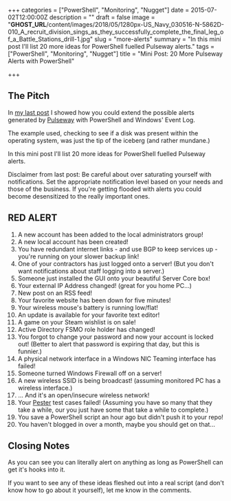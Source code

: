 +++
categories = ["PowerShell", "Monitoring", "Nugget"]
date = 2015-07-02T12:00:00Z
description = ""
draft = false
image = "__GHOST_URL__/content/images/2018/05/1280px-US_Navy_030516-N-5862D-010_A_recruit_division_sings_as_they_successfully_complete_the_final_leg_of_a_Battle_Stations_drill-1.jpg"
slug = "more-alerts"
summary = "In this mini post I'll list 20 more ideas for PowerShell fuelled Pulseway alerts."
tags = ["PowerShell", "Monitoring", "Nugget"]
title = "Mini Post: 20 More Pulseway Alerts with PowerShell"

+++


## **The Pitch**

In [my last post](https://king.geek.nz/2015/06/30/pulseway-all-the-alerts/) I showed how you could extend the possible alerts generated by [Pulseway](http://www.pulseway.com/) with PowerShell and Windows' Event Log.

The example used, checking to see if a disk was present within the operating system, was just the tip of the iceberg (and rather mundane.)

In this mini post I'll list 20 more ideas for PowerShell fuelled Pulseway alerts.

Disclaimer from last post: Be careful about over saturating yourself with notifications. Set the appropriate notification level based on your needs and those of the business. If you're getting flooded with alerts you could become desensitized to the really important ones.

## **RED ALERT**

1. A new account has been added to the local administrators group!
2. A new local account has been created!
3. You have redundant internet links - and use BGP to keep services up - you're running on your slower backup link!
4. One of your contractors has just logged onto a server! (But you don't want notifications about staff logging into a server.)
5. Someone just installed the GUI onto your beautiful Server Core box!
6. Your external IP Address changed! (great for you home PC...)
7. New post on an RSS feed!
8. Your favorite website has been down for five minutes!
9. Your wireless mouse's battery is running low/flat!
10. An update is available for your favorite text editor!
11. A game on your Steam wishlist is on sale!
12. Active Directory FSMO role holder has changed!
13. You forgot to change your password and now your account is locked out! (Better to alert that password is expiring that day, but this is funnier.)
14. A physical network interface in a Windows NIC Teaming interface has failed!
15. Someone turned Windows Firewall off on a server!
16. A new wireless SSID is being broadcast! (assuming monitored PC has a wireless interface.)
17. ... And it's an open/insecure wireless network!
18. Your [Pester](https://github.com/pester/Pester) test cases failed! (Assuming you have so many that they take a while, our you just have some that take a while to complete.)
19. You save a PowerShell script an hour ago but didn't push it to your repo!
20. You haven't blogged in over a month, maybe you should get on that...

## **Closing Notes**

As you can see you can literally alert on anything as long as PowerShell can get it's hooks into it.

If you want to see any of these ideas fleshed out into a real script (and don't know how to go about it yourself), let me know in the comments.

